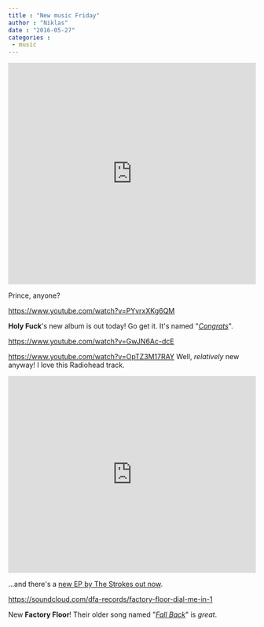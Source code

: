 ```yaml
---
title : "New music Friday"
author : "Niklas"
date : "2016-05-27"
categories : 
 - music
---
```


<iframe width="100%" height="450" scrolling="no" frameborder="no" src="https://w.soundcloud.com/player/?url=https%3A//api.soundcloud.com/tracks/263234679&amp;auto_play=false&amp;hide_related=false&amp;show_comments=true&amp;show_user=true&amp;show_reposts=false&amp;visual=true"></iframe>

Prince, anyone?

https://www.youtube.com/watch?v=PYvrxXKg6QM

**Holy Fuck**'s new album is out today! Go get it. It's named "_[Congrats](https://holyfuck.bandcamp.com/album/congrats)_".

https://www.youtube.com/watch?v=GwJN6Ac-dcE

https://www.youtube.com/watch?v=OpTZ3M17RAY Well, _relatively_ new anyway! I love this Radiohead track.

<iframe width="100%" height="400" src="https://www.mixcloud.com/widget/iframe/?feed=https%3A%2F%2Fwww.mixcloud.com%2FAndi_aka%2Fwave-gotik-treffen-noise-floors-gnm-industrialized-finale-moritzbastei-leipzig-2016%2F&amp;light=1" frameborder="0"></iframe>

...and there's a [new EP by The Strokes out now](https://open.spotify.com/album/2OkdkfVKqje8mj7g1iLroV).

https://soundcloud.com/dfa-records/factory-floor-dial-me-in-1

New **Factory Floor**! Their older song named "_[Fall Back](https://www.youtube.com/watch?v=0YkjMeKZcA8)_" is _great_.
